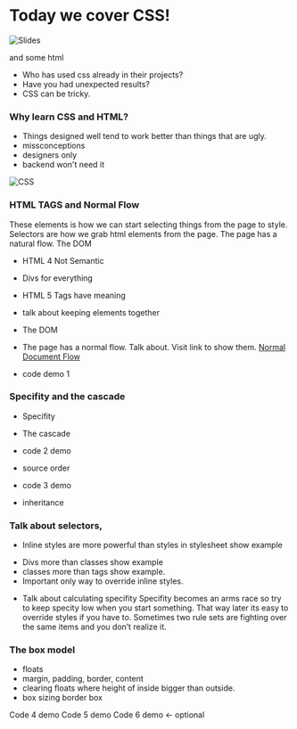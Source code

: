 
#  Today we cover CSS!
![Slides](https://docs.google.com/presentation/d/1OmDg4AyjRo6YbgvA8QMgH1nQAJcQUHQCveziRE1-MW8/edit?usp=sharing)

and some html

* Who has used css already in their projects? 
* Have you had unexpected results?
* CSS can be tricky. 


### Why learn CSS and HTML? 
* Things designed well tend to work better than things that are ugly. 
* missconceptions
* designers only
* backend won't need it

![CSS](https://media.giphy.com/media/KTKhCXdelZg5y/giphy.gif)

### HTML TAGS and Normal Flow
These elements is how we can start selecting things from the page to style. 
Selectors are how we grab html elements from the page.
The page has a natural flow. 
The DOM

* HTML 4 Not Semantic 
* Divs for everything

* HTML 5 Tags have meaning

* talk about keeping elements together
* The DOM


* The page has a normal flow.  Talk about. Visit link to show them.
[Normal Document Flow](https://developer.mozilla.org/en-US/docs/Learn/CSS/CSS_layout/Normal_Flow)

* code demo 1


### Specifity and the cascade
* Specifity
- The cascade
 
- code 2 demo 

- source order

- code 3 demo

- inheritance

### Talk about selectors,

* Inline styles are more powerful than styles in stylesheet show example
- Divs more than classes show example 
- classes more than tags show example. 
- Important only way to override inline styles. 


* Talk about calculating specifity 
Specifity becomes an arms race so try to keep specity low when you start something. That way later its easy to override styles if you have to. 
Sometimes two rule sets are fighting over the same items and you don’t realize it.


### The box model 
* floats
* margin, padding, border, content
* clearing floats where height of inside bigger than outside. 
* box sizing border box

Code 4 demo
Code 5 demo
Code 6 demo <- optional 

